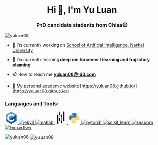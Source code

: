<h1 align="center">Hi 👋, I'm Yu Luan</h1>
<h3 align="center">PhD candidate students from China😄</h3>

<p align="left"> <img src="https://komarev.com/ghpvc/?username=yuluan08&label=Profile%20views&color=0e75b6&style=flat" alt="yuluan08" /> </p>

- 🔭 I’m currently working on [School of Artificial Intelligence, Nankai University](https://ai.nankai.edu.cn/)

- 🌱 I’m currently learning **deep reinforcement learning and trajectory planning**

- 📫 How to reach me **yuluan08@163.com**

- 📄 My personal academic website [https://yuluan08.github.io/](https://yuluan08.github.io/)


<h3 align="left">Languages and Tools:</h3>
<p align="left"> <a href="https://www.cprogramming.com/" target="_blank" rel="noreferrer"> <img src="https://raw.githubusercontent.com/devicons/devicon/master/icons/c/c-original.svg" alt="c" width="40" height="40"/> </a> <a href="https://jekyllrb.com/" target="_blank" rel="noreferrer"> <img src="https://www.vectorlogo.zone/logos/jekyllrb/jekyllrb-icon.svg" alt="jekyll" width="40" height="40"/> </a> <a href="https://www.mathworks.com/" target="_blank" rel="noreferrer"> <img src="https://upload.wikimedia.org/wikipedia/commons/2/21/Matlab_Logo.png" alt="matlab" width="40" height="40"/> </a> <a href="https://pandas.pydata.org/" target="_blank" rel="noreferrer"> <img src="https://raw.githubusercontent.com/devicons/devicon/2ae2a900d2f041da66e950e4d48052658d850630/icons/pandas/pandas-original.svg" alt="pandas" width="40" height="40"/> </a> <a href="https://www.python.org" target="_blank" rel="noreferrer"> <img src="https://raw.githubusercontent.com/devicons/devicon/master/icons/python/python-original.svg" alt="python" width="40" height="40"/> </a> <a href="https://pytorch.org/" target="_blank" rel="noreferrer"> <img src="https://www.vectorlogo.zone/logos/pytorch/pytorch-icon.svg" alt="pytorch" width="40" height="40"/> </a> <a href="https://scikit-learn.org/" target="_blank" rel="noreferrer"> <img src="https://upload.wikimedia.org/wikipedia/commons/0/05/Scikit_learn_logo_small.svg" alt="scikit_learn" width="40" height="40"/> </a> <a href="https://seaborn.pydata.org/" target="_blank" rel="noreferrer"> <img src="https://seaborn.pydata.org/_images/logo-mark-lightbg.svg" alt="seaborn" width="40" height="40"/> </a> <a href="https://www.tensorflow.org" target="_blank" rel="noreferrer"> <img src="https://www.vectorlogo.zone/logos/tensorflow/tensorflow-icon.svg" alt="tensorflow" width="40" height="40"/> </a> </p>

<p><img align="left" src="https://github-readme-stats.vercel.app/api/top-langs?username=yuluan08&show_icons=true&locale=en&layout=compact" alt="yuluan08" /></p>

<p>&nbsp;<img align="center" src="https://github-readme-stats.vercel.app/api?username=yuluan08&show_icons=true&locale=en" alt="yuluan08" /></p>

